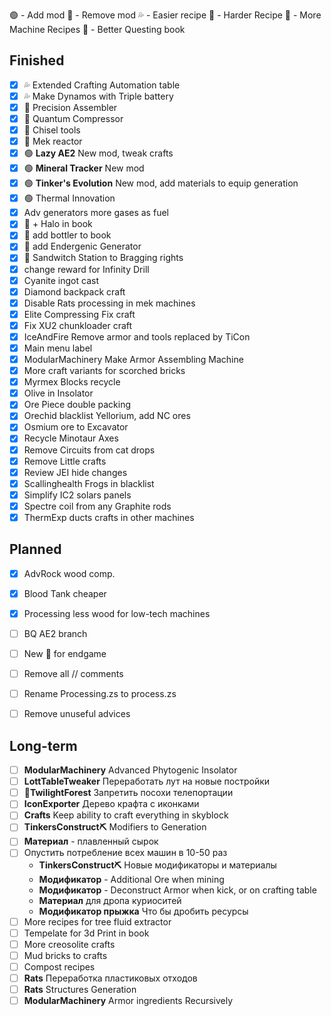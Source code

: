 🟢 - Add mod
🔴 - Remove mod
💦 - Easier recipe
🔶 - Harder Recipe
🔧 - More Machine Recipes
📖 - Better Questing book


Finished
-----------
- [x] 💦 Extended Crafting Automation table
- [x] 💦 Make Dynamos with Triple battery
- [x] 🔧 Precision Assembler
- [x] 🔧 Quantum Compressor
- [x] 🔶 Chisel tools
- [x] 🔶 Mek reactor
- [x] 🟢 **Lazy AE2** New mod, tweak crafts
- [x] 🟢 **Mineral Tracker** New mod
- [x] 🟢 **Tinker's Evolution** New mod, add materials to equip generation
- [x] 🟢 Thermal Innovation
- [x] Adv generators more gases as fuel
- [x] 📖 + Halo in book
- [x] 📖 add bottler to book
- [x] 📖 add Endergenic Generator
- [x] 📖 Sandwitch Station to Bragging rights 
- [x] change reward for Infinity Drill
- [x] Cyanite ingot cast
- [x] Diamond backpack craft
- [x] Disable Rats processing in mek machines
- [x] Elite Compressing Fix craft
- [x] Fix XU2 chunkloader craft
- [x] IceAndFire Remove armor and tools replaced by TiCon
- [x] Main menu label
- [x] ModularMachinery Make Armor Assembling Machine
- [x] More craft variants for scorched bricks
- [x] Myrmex Blocks recycle
- [x] Olive in Insolator
- [x] Ore Piece double packing
- [x] Orechid blacklist Yellorium, add NC ores
- [x] Osmium ore to Excavator
- [x] Recycle Minotaur Axes
- [x] Remove Circuits from cat drops
- [x] Remove Little crafts
- [x] Review JEI hide changes
- [x] Scallinghealth Frogs in blacklist
- [x] Simplify IC2 solars panels
- [x] Spectre coil from any Graphite rods
- [x] ThermExp ducts crafts in other machines

Planned
-----------
- [x] AdvRock wood comp.
- [x] Blood Tank cheaper
- [x] Processing less wood for low-tech machines
- [ ] BQ AE2 branch
- [ ] New 🐝 for endgame
- [ ] Remove all // comments
- [ ] Rename Processing.zs to process.zs
- [ ] Remove unuseful advices


Long-term
-----------
- [ ] **ModularMachinery** Advanced Phytogenic Insolator
- [ ] **LottTableTweaker** Переработать лут на новые постройки
- [ ] **🌳TwilightForest** Запретить посохи телепортации
- [ ] **IconExporter** Дерево крафта с иконками
- [ ] **Crafts** Keep ability to craft everything in skyblock
- [ ] **TinkersConstruct⛏** Modifiers to Generation
- [ ] **Материал** - плавленный сырок
- [ ] Опустить потребление всех машин в 10-50 раз
  - **TinkersConstruct⛏** Новые модификаторы и материалы
  - **Модификатор** - Additional Ore when mining
  - **Модификатор** - Deconstruct Armor when kick, or on crafting table
  - **Материал** для дропа куриоситей
  - **Модификатор прыжка** Что бы дробить ресурсы
- [ ] More recipes for tree fluid extractor
- [ ] Tempelate for 3d Print in book
- [ ] More creosolite crafts
- [ ] Mud bricks to crafts
- [ ] Compost recipes
- [ ] **Rats** Переработка пластиковых отходов
- [ ] **Rats** Structures Generation
- [ ] **ModularMachinery** Armor ingredients Recursively